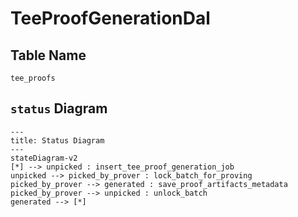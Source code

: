 # TeeProofGenerationDal

## Table Name

`tee_proofs`

## `status` Diagram

```mermaid
---
title: Status Diagram
---
stateDiagram-v2
[*] --> unpicked : insert_tee_proof_generation_job
unpicked --> picked_by_prover : lock_batch_for_proving
picked_by_prover --> generated : save_proof_artifacts_metadata
picked_by_prover --> unpicked : unlock_batch
generated --> [*]
```
